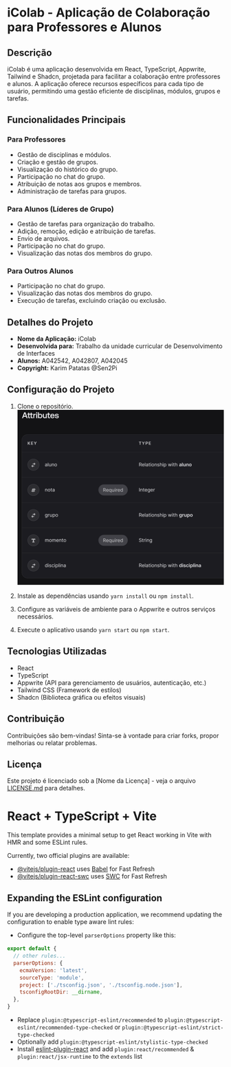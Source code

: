 # iColab - Aplicação de Colaboração para Professores e Alunos

## Descrição
iColab é uma aplicação desenvolvida em React, TypeScript, Appwrite, Tailwind e Shadcn, projetada para facilitar a colaboração entre professores e alunos. A aplicação oferece recursos específicos para cada tipo de usuário, permitindo uma gestão eficiente de disciplinas, módulos, grupos e tarefas.

## Funcionalidades Principais

### Para Professores
- Gestão de disciplinas e módulos.
- Criação e gestão de grupos.
- Visualização do histórico do grupo.
- Participação no chat do grupo.
- Atribuição de notas aos grupos e membros.
- Administração de tarefas para grupos.

### Para Alunos (Líderes de Grupo)
- Gestão de tarefas para organização do trabalho.
- Adição, remoção, edição e atribuição de tarefas.
- Envio de arquivos.
- Participação no chat do grupo.
- Visualização das notas dos membros do grupo.

### Para Outros Alunos
- Participação no chat do grupo.
- Visualização das notas dos membros do grupo.
- Execução de tarefas, excluindo criação ou exclusão.

## Detalhes do Projeto

- **Nome da Aplicação:** iColab
- **Desenvolvida para:** Trabalho da unidade curricular de Desenvolvimento de Interfaces
- **Alunos:** A042542, A042807, A042045
- **Copyright:** Karim Patatas @Sen2Pi

## Configuração do Projeto
1. Clone o repositório.
![Notas](public/assets/appwrite/notas.png)
2. Instale as dependências usando `yarn install` ou `npm install`.
3. Configure as variáveis de ambiente para o Appwrite e outros serviços necessários.

4. Execute o aplicativo usando `yarn start` ou `npm start`.

## Tecnologias Utilizadas
- React
- TypeScript
- Appwrite (API para gerenciamento de usuários, autenticação, etc.)
- Tailwind CSS (Framework de estilos)
- Shadcn (Biblioteca gráfica ou efeitos visuais)

## Contribuição
Contribuições são bem-vindas! Sinta-se à vontade para criar forks, propor melhorias ou relatar problemas.

## Licença
Este projeto é licenciado sob a [Nome da Licença] - veja o arquivo [LICENSE.md](LICENSE.md) para detalhes.

# React + TypeScript + Vite

This template provides a minimal setup to get React working in Vite with HMR and some ESLint rules.

Currently, two official plugins are available:

- [@vitejs/plugin-react](https://github.com/vitejs/vite-plugin-react/blob/main/packages/plugin-react/README.md) uses [Babel](https://babeljs.io/) for Fast Refresh
- [@vitejs/plugin-react-swc](https://github.com/vitejs/vite-plugin-react-swc) uses [SWC](https://swc.rs/) for Fast Refresh

## Expanding the ESLint configuration

If you are developing a production application, we recommend updating the configuration to enable type aware lint rules:

- Configure the top-level `parserOptions` property like this:

```js
export default {
  // other rules...
  parserOptions: {
    ecmaVersion: 'latest',
    sourceType: 'module',
    project: ['./tsconfig.json', './tsconfig.node.json'],
    tsconfigRootDir: __dirname,
  },
}
```

- Replace `plugin:@typescript-eslint/recommended` to `plugin:@typescript-eslint/recommended-type-checked` or `plugin:@typescript-eslint/strict-type-checked`
- Optionally add `plugin:@typescript-eslint/stylistic-type-checked`
- Install [eslint-plugin-react](https://github.com/jsx-eslint/eslint-plugin-react) and add `plugin:react/recommended` & `plugin:react/jsx-runtime` to the `extends` list
